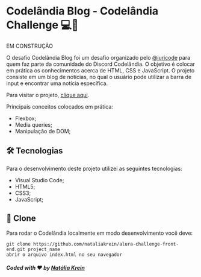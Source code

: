 # Codelândia Blog - Codelândia Challenge 💻💙

EM CONSTRUÇÃO

O desafio Codelândia Blog foi um desafio organizado pelo <a href="https://github.com/iuricode">@iuricode</a> para quem faz parte da comunidade do Discord Codelândia. O objetivo é colocar em prática os conhecimentos acerca de HTML, CSS e JavaScript. 
O projeto consiste em um blog de notícias, no qual o usuário pode utilizar a barra de input e encontrar uma notícia específica.

Para visitar o projeto, <a href="https://nataliakrein.github.io/desafio-codelandia/">clique aqui</a>.

Principais conceitos colocados em prática:
<ul>
  <li>Flexbox;</li>
  <li>Media queries;</li>
  <li>Manipulação de DOM;</li>
</ul> 

## 🛠 Tecnologias
Para o desenvolvimento deste projeto utilizei as seguintes tecnologias:
<ul>
  <li>Visual Studio Code;</li>
  <li>HTML5;</li>
  <li>CSS3;</li>
  <li>JavaScript;</li>
</ul>

## 💾 Clone
Para rodar o Codelândia localmente em modo desenvolvimento você deve:
```
git clone https://github.com/nataliakrein/alura-challenge-front-end.git project_name
abrir o arquivo index.html no seu navegador
```
##### Coded with ❤ by <a href="https://github.com/nataliakrein/">Natália Krein</a>

